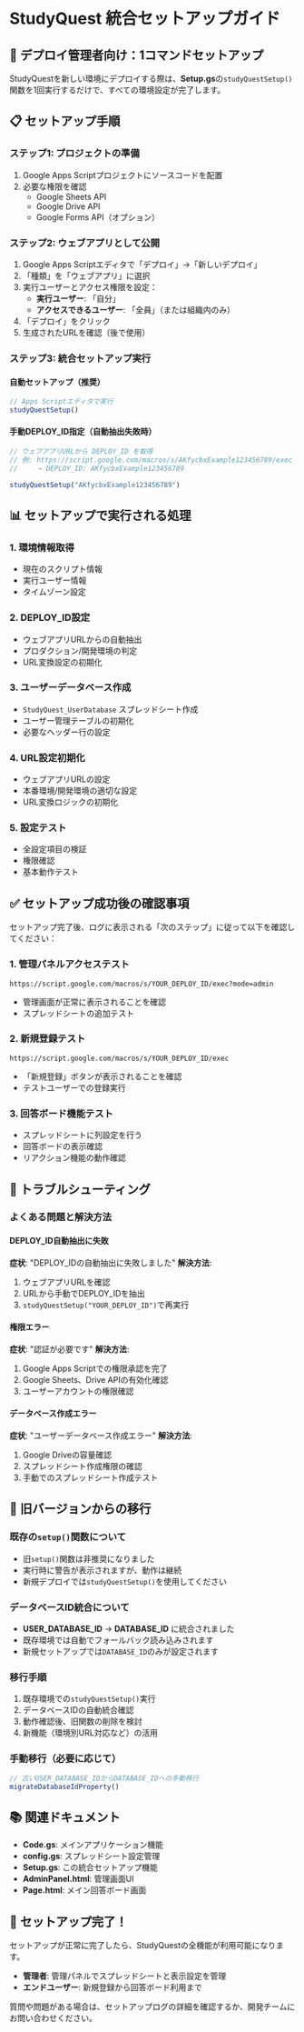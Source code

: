 # StudyQuest 統合セットアップガイド

## 🚀 デプロイ管理者向け：1コマンドセットアップ

StudyQuestを新しい環境にデプロイする際は、**Setup.gs**の`studyQuestSetup()`関数を1回実行するだけで、すべての環境設定が完了します。

## 📋 セットアップ手順

### ステップ1: プロジェクトの準備
1. Google Apps Scriptプロジェクトにソースコードを配置
2. 必要な権限を確認
   - Google Sheets API
   - Google Drive API
   - Google Forms API（オプション）

### ステップ2: ウェブアプリとして公開
1. Google Apps Scriptエディタで「デプロイ」→「新しいデプロイ」
2. 「種類」を「ウェブアプリ」に選択
3. 実行ユーザーとアクセス権限を設定：
   - **実行ユーザー**: 「自分」
   - **アクセスできるユーザー**: 「全員」（または組織内のみ）
4. 「デプロイ」をクリック
5. 生成されたURLを確認（後で使用）

### ステップ3: 統合セットアップ実行

#### 自動セットアップ（推奨）
```javascript
// Apps Scriptエディタで実行
studyQuestSetup()
```

#### 手動DEPLOY_ID指定（自動抽出失敗時）
```javascript
// ウェブアプリURLから DEPLOY_ID を取得
// 例: https://script.google.com/macros/s/AKfycbxExample123456789/exec
//     → DEPLOY_ID: AKfycbxExample123456789

studyQuestSetup("AKfycbxExample123456789")
```

## 📊 セットアップで実行される処理

### 1. 環境情報取得
- 現在のスクリプト情報
- 実行ユーザー情報
- タイムゾーン設定

### 2. DEPLOY_ID設定
- ウェブアプリURLからの自動抽出
- プロダクション/開発環境の判定
- URL変換設定の初期化

### 3. ユーザーデータベース作成
- `StudyQuest_UserDatabase` スプレッドシート作成
- ユーザー管理テーブルの初期化
- 必要なヘッダー行の設定

### 4. URL設定初期化
- ウェブアプリURLの設定
- 本番環境/開発環境の適切な設定
- URL変換ロジックの初期化

### 5. 設定テスト
- 全設定項目の検証
- 権限確認
- 基本動作テスト

## ✅ セットアップ成功後の確認事項

セットアップ完了後、ログに表示される「次のステップ」に従って以下を確認してください：

### 1. 管理パネルアクセステスト
```
https://script.google.com/macros/s/YOUR_DEPLOY_ID/exec?mode=admin
```
- 管理画面が正常に表示されることを確認
- スプレッドシートの追加テスト

### 2. 新規登録テスト
```
https://script.google.com/macros/s/YOUR_DEPLOY_ID/exec
```
- 「新規登録」ボタンが表示されることを確認
- テストユーザーでの登録実行

### 3. 回答ボード機能テスト
- スプレッドシートに列設定を行う
- 回答ボードの表示確認
- リアクション機能の動作確認

## 🔧 トラブルシューティング

### よくある問題と解決方法

#### DEPLOY_ID自動抽出に失敗
**症状**: "DEPLOY_IDの自動抽出に失敗しました"
**解決方法**: 
1. ウェブアプリURLを確認
2. URLから手動でDEPLOY_IDを抽出
3. `studyQuestSetup("YOUR_DEPLOY_ID")`で再実行

#### 権限エラー
**症状**: "認証が必要です"
**解決方法**:
1. Google Apps Scriptでの権限承認を完了
2. Google Sheets、Drive APIの有効化確認
3. ユーザーアカウントの権限確認

#### データベース作成エラー
**症状**: "ユーザーデータベース作成エラー"
**解決方法**:
1. Google Driveの容量確認
2. スプレッドシート作成権限の確認
3. 手動でのスプレッドシート作成テスト

## 🔄 旧バージョンからの移行

### 既存の`setup()`関数について
- 旧`setup()`関数は非推奨になりました
- 実行時に警告が表示されますが、動作は継続
- 新規デプロイでは`studyQuestSetup()`を使用してください

### データベースID統合について
- **USER_DATABASE_ID** → **DATABASE_ID** に統合されました
- 既存環境では自動でフォールバック読み込みされます
- 新規セットアップでは`DATABASE_ID`のみが設定されます

### 移行手順
1. 既存環境での`studyQuestSetup()`実行
2. データベースIDの自動統合確認
3. 動作確認後、旧関数の削除を検討
4. 新機能（環境別URL対応など）の活用

### 手動移行（必要に応じて）
```javascript
// 古いUSER_DATABASE_IDからDATABASE_IDへの手動移行
migrateDatabaseIdProperty()
```

## 📚 関連ドキュメント

- **Code.gs**: メインアプリケーション機能
- **config.gs**: スプレッドシート設定管理
- **Setup.gs**: この統合セットアップ機能
- **AdminPanel.html**: 管理画面UI
- **Page.html**: メイン回答ボード画面

## 🎉 セットアップ完了！

セットアップが正常に完了したら、StudyQuestの全機能が利用可能になります。

- **管理者**: 管理パネルでスプレッドシートと表示設定を管理
- **エンドユーザー**: 新規登録から回答ボード利用まで

質問や問題がある場合は、セットアップログの詳細を確認するか、開発チームにお問い合わせください。